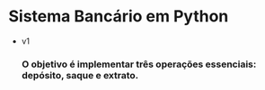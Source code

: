 # Sistema Bancário em Python

- v1

    ### O objetivo é implementar três operações essenciais: depósito, saque e extrato.
